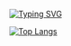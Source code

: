 [![Typing SVG](https://readme-typing-svg.herokuapp.com?color=%2336BCF7&lines=Y+-+A+-+R+-+I+-+K)](https://git.io/typing-svg)
  
[![Top Langs](https://github-readme-stats.vercel.app/api/top-langs/?username=y-a-r-i-k&layout=compact&theme=vision-friendly-dark)](https://github.com/anuraghazra/github-readme-stats)
